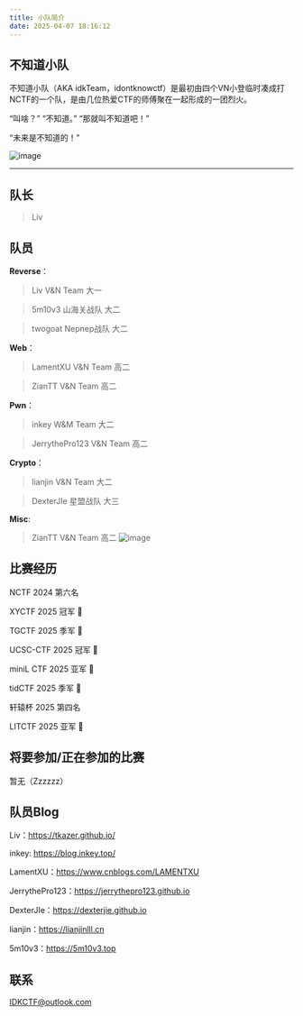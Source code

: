 ```yaml
---
title: 小队简介
date: 2025-04-07 18:16:12
---
```


## 不知道小队

不知道小队（AKA idkTeam，idontknowctf）是最初由四个VN小登临时凑成打NCTF的一个队，是由几位热爱CTF的师傅聚在一起形成的一团烈火。

“叫啥？” “不知道。” “那就叫不知道吧！”

“未来是不知道的！”

![image](https://img.picui.cn/free/2025/04/13/67fbcc5bc96f6.png)

---

## 队长

> Liv 

## 队员

**Reverse**：

> Liv V&N Team 大一

> 5m10v3 山海关战队 大二

> twogoat Nepnep战队 大二

**Web**：

> LamentXU V&N Team 高二

> ZianTT V&N Team 高二

**Pwn**：

> inkey W&M Team 大二

> JerrythePro123 V&N Team 高二

**Crypto**：

> lianjin V&N Team 大二

> DexterJIe 星盟战队 大三

**Misc**:

> ZianTT V&N Team 高二
![image](https://img.picui.cn/free/2025/04/25/680b9991149f1.png)

## 比赛经历

NCTF 2024 第六名

XYCTF 2025 冠军 🥇

TGCTF 2025 季军 🥉

UCSC-CTF 2025 冠军 🥇

miniL CTF 2025 亚军 🥈

tidCTF 2025 季军 🥉

轩辕杯 2025 第四名

LITCTF 2025 亚军 🥈

## 将要参加/正在参加的比赛

暂无（Zzzzzz）

## 队员Blog

Liv：https://tkazer.github.io/

inkey: https://blog.inkey.top/

LamentXU：https://www.cnblogs.com/LAMENTXU

JerrythePro123：https://jerrythepro123.github.io

DexterJIe：https://dexterjie.github.io

lianjin：https://lianjinlll.cn

5m10v3：https://5m10v3.top

## 联系

IDKCTF@outlook.com
